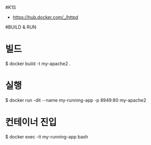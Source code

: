 #K1S
- https://hub.docker.com/_/httpd

#BUILD & RUN
# 빌드
$ docker build -t my-apache2 .

# 실행
$ docker run -dit --name my-running-app -p 8949:80 my-apache2

# 컨테이너 진입
$ docker exec -it my-running-app bash
